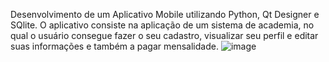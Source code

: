 Desenvolvimento de um Aplicativo Mobile utilizando Python, Qt Designer e SQlite.
O aplicativo consiste na aplicação de um sistema de academia, no qual o usuário consegue fazer o seu cadastro, visualizar seu perfil e editar suas informações e também a pagar mensalidade.
![image](https://user-images.githubusercontent.com/88850852/186513525-098c53a4-9cde-4f25-b578-b3a7d8bf5217.png)
